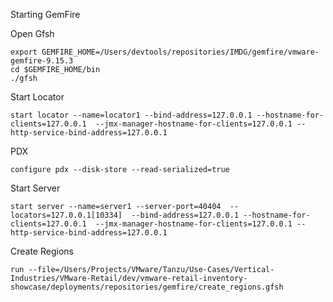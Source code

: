 
Starting GemFire

Open Gfsh

```shell
export GEMFIRE_HOME=/Users/devtools/repositories/IMDG/gemfire/vmware-gemfire-9.15.3
cd $GEMFIRE_HOME/bin
./gfsh
```

Start Locator

```shell
start locator --name=locator1 --bind-address=127.0.0.1 --hostname-for-clients=127.0.0.1  --jmx-manager-hostname-for-clients=127.0.0.1 --http-service-bind-address=127.0.0.1 
```

PDX

```shell
configure pdx --disk-store --read-serialized=true

```

Start Server

```shell
start server --name=server1 --server-port=40404  --locators=127.0.0.1[10334]  --bind-address=127.0.0.1 --hostname-for-clients=127.0.0.1  --jmx-manager-hostname-for-clients=127.0.0.1 --http-service-bind-address=127.0.0.1
```

Create Regions

```shell
run --file=/Users/Projects/VMware/Tanzu/Use-Cases/Vertical-Industries/VMware-Retail/dev/vmware-retail-inventory-showcase/deployments/repositories/gemfire/create_regions.gfsh
```